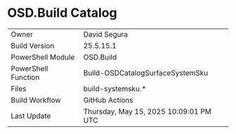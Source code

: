 ﻿# OSD.Build Catalog

| | |
|-|-|
| Owner | David Segura |
| Build Version | 25.5.15.1 |
| PowerShell Module | OSD.Build |
| PowerShell Function | Build-OSDCatalogSurfaceSystemSku |
| Files | build-systemsku.* |
| Build Workflow | GitHub Actions |
| Last Update | Thursday, May 15, 2025 10:09:01 PM UTC |
